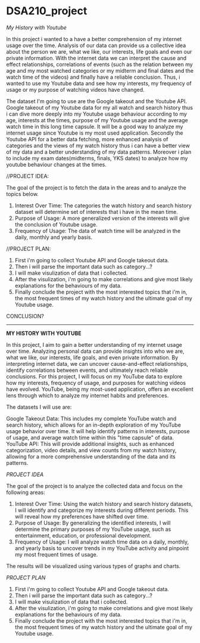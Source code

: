 # DSA210_project

*My History with Youtube*

In this project i wanted to a have a better comprehension of my internet usage over the time. Analysis of our data can provide us a collective idea about the person we are,
what we like, our interests, life goals and even our private information. With the internet data we can interpret the cause and effect relationships, correlations of events (such as the relation between my age and my most watched categories or my midterm and final dates and the watch time of the videos) and finally have a reliable conclusion. Thus, i wanted to use my Youtube data and see how my interests, my frequency of usage or my purpose of watching videos have changed. 

The dataset I'm going to use are the Google takeout and the Youtube API.
Google takeout of my Youtube data for my all watch and search history thus i can dive more deeply into my Youtube usage behaviour according to my age, interests at the times, purpose of my Youtube usage and the average watch time in this long time capsule. It will be a good way to analyze my internet usage since Youtube is my most used application. 
Secondly the Youtube API for a better data fetching, more enhanced analysis of categories and the views of my watch history thus i can have a better view of my data and a better 
understanding of my data patterns. 
Moreover i plan to include my exam dates(midterms, finals, YKS dates) to analyze how my youtube behaviour changes at the times.

//PROJECT IDEA: 

The goal of the project is to fetch the data in the areas and to analyze the topics below. 
1. Interest Over Time: The categories the watch history and search history dataset will determine set of interests that i have in the mean time.
2. Purpose of Usage: A more generalized version of the interests will give the conclusion of Youtube usage.
3. Frequency of Usage: The data of watch time will be analyzed in the daily, monthly and yearly basis. 

//PROJECT PLAN:

1. First i'm going to collect Youtube API and Google takeout data.
2. Then i will parse the important data such as category...?
3. I will make visulization of data that i collected.
4. After the visulization, i'm going to make correlations and give most likely explanations for the behaviours of my data.
5. Finally conclude the project with the most interested topics that i'm in, the most frequent times of my watch history and the ultimate goal of my Youtube usage. 

CONCLUSION?

------------------------------------------------------------------------------------------------------------------------------------------------------------------------------------------

**MY HISTORY WITH YOUTUBE**

In this project, I aim to gain a better understanding of my internet usage over time. Analyzing personal data can provide insights into who we are, what we like, our interests, life goals, and even private information. By interpreting internet data, we can uncover cause-and-effect relationships, identify correlations between events, and ultimately reach reliable conclusions.
For this project, I will focus on my YouTube data to explore how my interests, frequency of usage, and purposes for watching videos have evolved. YouTube, being my most-used application, offers an excellent lens through which to analyze my internet habits and preferences.

The datasets I will use are:

Google Takeout Data: This includes my complete YouTube watch and search history, which allows for an in-depth exploration of my YouTube usage behavior over time. It will help identify patterns in interests, purpose of usage, and average watch time within this "time capsule" of data.
YouTube API: This will provide additional insights, such as enhanced categorization, video details, and view counts from my watch history, allowing for a more comprehensive understanding of the data and its patterns.

*PROJECT IDEA*

The goal of the project is to analyze the collected data and focus on the following areas:
1. Interest Over Time:
Using the watch history and search history datasets, I will identify and categorize my interests during different periods. This will reveal how my preferences have shifted over time.
2. Purpose of Usage:
By generalizing the identified interests, I will determine the primary purposes of my YouTube usage, such as entertainment, education, or professional development.
3. Frequency of Usage:
I will analyze watch time data on a daily, monthly, and yearly basis to uncover trends in my YouTube activity and pinpoint my most frequent times of usage.

The results will be visualized using various types of graphs and charts.

*PROJECT PLAN*
1. First i'm going to collect Youtube API and Google takeout data.
2. Then i will parse the important data such as category...?
3. I will make visulization of data that i collected.
4. After the visulization, i'm going to make correlations and give most likely explanations for the behaviours of my data.
5. Finally conclude the project with the most interested topics that i'm in, the most frequent times of my watch history and the ultimate goal of my Youtube usage. 
